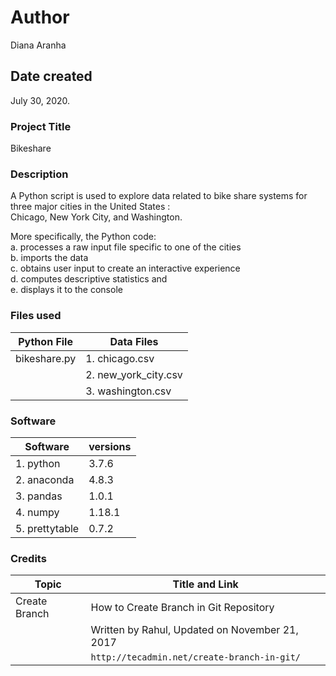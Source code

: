 # Author

Diana Aranha

## Date created

July 30, 2020.

### Project Title

Bikeshare

### Description

A Python script is used to explore data related to bike share systems for three major cities in the United States : <br/>
Chicago, New York City, and Washington.<br/>

More specifically, the Python code:<br/>
a. processes a raw input file specific to one of the cities<br/>
b. imports the data<br/>
c. obtains user input to create an interactive experience<br/>
d. computes descriptive statistics and<br/>
e. displays it to the console<br/>

### Files used

| Python File   |  Data Files            |
| ------------- |  --------------------- |
| bikeshare.py  |  1. chicago.csv        |
|               |  2. new_york_city.csv  |
|               |  3. washington.csv     |

### Software

| Software       |  versions |
|----------------|-----------|
| 1. python      |  3.7.6    |
| 2. anaconda    |  4.8.3    |
| 3. pandas      |  1.0.1    |
| 4. numpy       |  1.18.1   |
| 5. prettytable |  0.7.2    |

### Credits

| Topic           |  Title and Link
| --------------  |  ----------------------------------------------------------------------
| Create Branch   |  How to Create Branch in Git Repository
|                 |  Written by Rahul, Updated on November 21, 2017
|                 |  `http://tecadmin.net/create-branch-in-git/`
